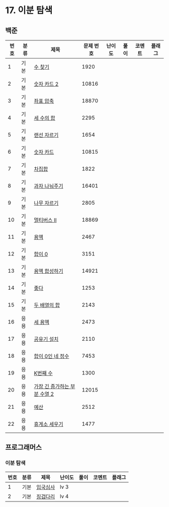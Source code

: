 # 17. 이분 탐색


## 백준
| 번호 | 분류 | 제목 | 문제 번호 | 난이도 | 풀이 | 코멘트 | 플래그 |
|----|-----|----------------------------------------|-----|-----|-----|--|--|
| 1  | 기본 | [수 찾기](https://www.acmicpc.net/problem/1920) | 1920 |     |     |  |  |
| 2  | 기본 | [숫자 카드 2](https://www.acmicpc.net/problem/10816) | 10816 |     |     |  |  |
| 3  | 기본 | [좌표 압축](https://www.acmicpc.net/problem/18870) | 18870 |     |     |  |  |
| 4  | 기본 | [세 수의 합](https://www.acmicpc.net/problem/2295) | 2295 |     |     |  |  |
| 5  | 기본 | [랜선 자르기](https://www.acmicpc.net/problem/1654) | 1654 |     |     |  |  |
| 6  | 기본 | [숫자 카드](https://www.acmicpc.net/problem/10815) | 10815 |     |     |  |  |
| 7  | 기본 | [차집합](https://www.acmicpc.net/problem/1822) | 1822 |     |     |  |  |
| 8  | 기본 | [과자 나눠주기](https://www.acmicpc.net/problem/16401) | 16401 |     |     |  |  |
| 9  | 기본 | [나무 자르기](https://www.acmicpc.net/problem/2805) | 2805 |     |     |  |  |
| 10 | 기본 | [멀티버스 Ⅱ](https://www.acmicpc.net/problem/18869) | 18869 |     |     |  |  |
| 11 | 기본 | [용액](https://www.acmicpc.net/problem/2467) | 2467 |     |     |  |  |
| 12 | 기본 | [합이 0](https://www.acmicpc.net/problem/3151) | 3151 |     |     |  |  |
| 13 | 기본 | [용액 합성하기](https://www.acmicpc.net/problem/14921) | 14921 |     |     |  |  |
| 14 | 기본 | [좋다](https://www.acmicpc.net/problem/1253) | 1253 |     |     |  |  |
| 15 | 기본 | [두 배열의 합](https://www.acmicpc.net/problem/2143) | 2143 |     |     |  |  |
| 16 | 응용 | [세 용액](https://www.acmicpc.net/problem/2473) | 2473 |     |     |  |  |
| 17 | 응용 | [공유기 설치](https://www.acmicpc.net/problem/2110) | 2110 |     |     |  |  |
| 18 | 응용 | [합이 0인 네 정수](https://www.acmicpc.net/problem/7453) | 7453 |     |     |  |  |
| 19 | 응용 | [K번째 수](https://www.acmicpc.net/problem/1300) | 1300 |     |     |  |  |
| 20 | 응용 | [가장 긴 증가하는 부분 수열 2](https://www.acmicpc.net/problem/12015) | 12015 |     |     |  |  |
| 21 | 응용 | [예산](https://www.acmicpc.net/problem/2512) | 2512 |     |     |  |  |
| 22 | 응용 | [휴게소 세우기](https://www.acmicpc.net/problem/1477) | 1477 |     |     |  |  |


## 프로그래머스
### 이분 탐색
| 번호 | 분류 | 제목                                                                      | 난이도  | 풀이  | 코멘트 | 플래그 |
|----|-----|-------------------------------------------------------------------------|------|-----|-----|---|
| 1  | 기본 | [입국심사](https://school.programmers.co.kr/learn/courses/30/lessons/43238) | lv 3 |  |    |  |
| 2  | 기본 | [징검다리](https://school.programmers.co.kr/learn/courses/30/lessons/43236) | lv 4 |  |    |  |